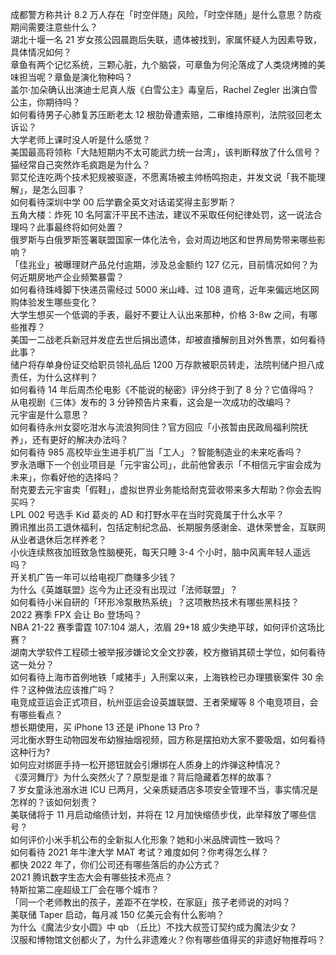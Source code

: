 成都警方称共计 8.2 万人存在「时空伴随」风险，「时空伴随」是什么意思？防疫期间需要注意些什么？  
湖北十堰一名 21 岁女孩公园晨跑后失联，遗体被找到，家属怀疑人为因素导致，具体情况如何？  
章鱼有两个记忆系统，三颗心脏，九个脑袋，可章鱼为何沦落成了人类烧烤摊的美味担当呢？章鱼是演化物种吗？  
盖尔·加朵确认出演迪士尼真人版《白雪公主》毒皇后，Rachel Zegler 出演白雪公主，你期待吗？  
如何看待男子心肺复苏压断老太 12 根肋骨遭索赔，二审维持原判，法院驳回老太诉讼？  
大学老师上课时没人听是什么感觉？  
美国最高将领称「大陆短期内不太可能武力统一台湾」，该判断释放了什么信号？  
猫经常自己突然炸毛疯跑是为什么？  
郭艾伦连吃两个技术犯规被驱逐，不愿离场被主帅杨鸣抱走，并发文说「我不能理解」，是怎么回事？  
如何看待深圳中学 00 后学霸全英文对话诺奖得主彭罗斯？  
五角大楼：炸死 10 名阿富汗平民不违法，建议不采取任何纪律处罚，这一说法合理吗？此事最终将如何处置？  
俄罗斯与白俄罗斯签署联盟国家一体化法令，会对周边地区和世界局势带来哪些影响？  
「佳兆业」被曝理财产品兑付逾期，涉及总金额约 127 亿元，目前情况如何？为何近期房地产企业频繁暴雷？  
如何看待珠峰脚下快递员需经过 5000 米山峰、过 108 道弯，近年来偏远地区网购体验发生哪些变化？  
大学生想买一个低调的手表，最好不要让人认出来那种，价格 3-8w 之间，有哪些推荐？  
美国一二战老兵新冠并发症去世后捐出遗体，却被直播解剖且对外售票，如何看待此事？  
储户将存单身份证交给职员领礼品后 1200 万存款被职员转走，法院判储户担八成责任，为什么这样判？  
如何看待 14 年后周杰伦电影《不能说的秘密》评分终于到了 8 分？它值得吗？  
从电视剧《三体》发布的 3 分钟预告片来看，这会是一次成功的改编吗？  
元宇宙是什么意思？  
如何看待永州女婴吃泔水与流浪狗同住？官方回应「小孩暂由民政局福利院抚养」，还有更好的解决办法吗？  
如何看待 985 高校毕业生进手机厂当「工人」？智能制造业的未来吃香吗？  
罗永浩曝下一个创业项目是「元宇宙公司」，此前他曾表示「不相信元宇宙会成为未来」，你看好他的选择吗？  
耐克要去元宇宙卖「假鞋」，虚拟世界业务能给耐克营收带来多大帮助？你会去购买吗？  
LPL 002 号选手 Kid 葛炎的 AD 和打野水平在当时究竟属于什么水平？  
腾讯推出员工退休福利，包括定制纪念品、长期服务感谢金、退休荣誉金，互联网从业者退休后怎样养老？  
小伙连续熬夜加班致急性脑梗死，每天只睡 3-4 个小时，脑中风离年轻人遥远吗？  
开关机广告一年可以给电视厂商赚多少钱？  
为什么《英雄联盟》迄今为止还没有出现过「法师联盟」？  
如何看待小米自研的「环形冷泵散热系统」？这项散热技术有哪些黑科技？  
2022 赛季 FPX 会让 Bo 登场吗？  
NBA 21-22 赛季雷霆 107:104 湖人，浓眉 29+18 威少失绝平球，如何评价这场比赛？  
湖南大学软件工程硕士被举报涉嫌论文全文抄袭，校方撤销其硕士学位，如何看待这一处分？  
如何看待上海市首例地铁「咸猪手」入刑案以来，上海铁检已办理猥亵案件 30 余件？这种做法应该推广吗？  
电竞成亚运会正式项目，杭州亚运会设英雄联盟、王者荣耀等 8 个电竞项目，会有哪些看点？  
想长期使用，买 iPhone 13 还是 iPhone 13 Pro ?  
河北衡水野生动物园发布幼猴抽烟视频，园方称是摆拍劝大家不要吸烟，如何看待这种行为?  
如何应对绑匪手持一松开摁钮就会引爆绑在人质身上的炸弹这种情况？  
《漠河舞厅》为什么突然火了？原型是谁？背后隐藏着怎样的故事？  
7 岁女童泳池溺水进 ICU 已两月，父亲质疑酒店多项安全管理不当，事实情况是怎样的？该如何划责？  
美联储将于 11 月启动缩债计划，并将在 12 月加快缩债步伐，此举释放了哪些信号？  
如何评价小米手机公布的全新拟人化形象？她和小米品牌调性一致吗？  
如何看待 2021 年牛津大学 MAT 考试？难度如何？你考得怎么样？  
都快 2022 年了，你们公司还有哪些落后的办公方式？  
2021 腾讯数字生态大会有哪些技术亮点？  
特斯拉第二座超级工厂会在哪个城市？  
「同一个老师教出的孩子，差距不在学校，在家庭」孩子老师说的对吗？  
美联储 Taper 启动，每月减 150 亿美元会有什么影响？  
为什么《魔法少女小圆》中 qb （丘比）不找大叔签订契约成为魔法少女？  
汉服和博物馆文创都火了，为什么非遗难火？你有哪些值得买的非遗好物推荐吗？  
